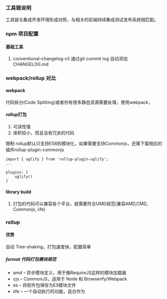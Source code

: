 ### 工具链说明

工具链与集成开发环境形成对照，与相关的前端持续集成测试发布系统相匹配。

### npm 项目配置

#### 基础工具

1. conventional-changelog-cli
通过git commit log 自动添加 CHANGELOG.md


### webpack/rollup 对比


#### webpack

代码拆分(Code Splitting)或者你有很多静态资源需要处理，使用webpack，

#### rollup打包
1. 可读性强
2. 体积较小，而且没有冗余的代码

限制
rollup默认只支持ES6的模块化，如果需要支持Commonjs，还需下载相应的插件rollup-plugin-commonjs


```
import { uglify } from 'rollup-plugin-uglify';
...

plugins: [
    uglify()
]
```


#### library build 

1. 打包的代码可以兼容各个平台，就需要符合UMD规范(兼容AMD,CMD, Commonjs, iife)


### rollup 

#### 优势

自动 Tree-shaking，打包速度快，配置简单


##### format 代码打包模块规范

* amd – 异步模块定义，用于像RequireJS这样的模块加载器
* cjs – CommonJS，适用于 Node 和 Browserify/Webpack
* es – 将软件包保存为ES模块文件
* iife – 一个自动执行的功能，适合作为<script>标签。（如果要为应用程序创建一个捆绑包，您可能想要使用它，因为它会使文件大小变小。）
* umd – 通用模块定义，以amd，cjs 和 iife 为一体


##### rollup基础插件

* rollup-plugin-alias: 提供modules名称的 alias 和reslove 功能
* rollup-plugin-babel: 提供babel能力
* rollup-plugin-eslint: 提供eslint能力
* rollup-plugin-node-resolve: 解析 node_modules 中的模块
* rollup-plugin-commonjs: 转换 CJS -> ESM, 通常配合上面一个插件使用
* rollup-plugin-serve: 类比 webpack-dev-server, 提供静态服务器能力
* rollup-plugin-filesize: 显示 bundle 文件大小
* rollup-plugin-uglify: 压缩 bundle 文件
* rollup-plugin-replace: 类比 Webpack 的 DefinePlugin , 可在源码中通过 process.env.NODE_ENV 用于构建区分 Development 与 Production 环境.



### 处理 循环依赖 



